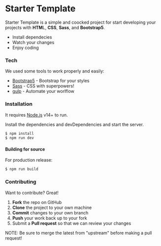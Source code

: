 # Starter Template

Starter Template is a simple and coocked project for start developing your projects with **HTM**L, **CSS**, **Sass**, and **Bootstrap5**.

  - Install dependecies
  - Watch your changes
  - Enjoy coding


### Tech

We used some tools to work properly and easily:

* [Bootstrap5](https://getbootstrap.com/) - Bootstrap for your styles
* [Sass](https://sass-lang.com/) - CSS with superpowers!
* [gulp](https://gulpjs.com/) - Automate your worlflow


### Installation

It requires [Node.js](https://nodejs.org/) v14+ to run.

Install the dependencies and devDependencies and start the server.

```sh
$ npm install
$ npm run dev
```

#### Building for source
For production release:
```sh
$ npm run build
```

### Contributing
Want to contribute? Great!

 1. **Fork** the repo on GitHub
 2. **Clone** the project to your own machine
 3. **Commit** changes to your own branch
 4. **Push** your work back up to your fork
 5. Submit a **Pull request** so that we can review your changes
 
NOTE: Be sure to merge the latest from "upstream" before making a pull request!
